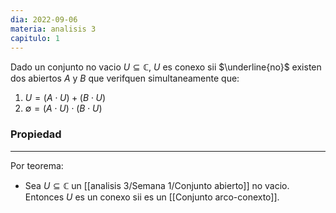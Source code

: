 ```yaml
---
dia: 2022-09-06
materia: analisis 3
capitulo: 1
---
```

Dado un conjunto no vacio $U \subseteq \mathbb{C}$, $U$ es conexo sii $\underline{no}$ existen dos abiertos $A$ y $B$ que verifquen simultaneamente que:

1) $U = (A \cdot U) + (B \cdot U)$
2) $\emptyset = (A \cdot U) \cdot (B \cdot U)$

### Propiedad
---
Por teorema:
* Sea $U \subseteq \mathbb{C}$ un [[analisis 3/Semana 1/Conjunto abierto]] no vacio. Entonces $U$ es un conexo sii es un [[Conjunto arco-conexto]].
